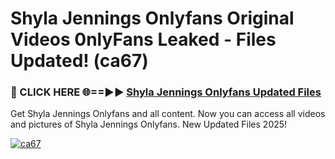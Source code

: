 # Shyla Jennings Onlyfans Original Videos 0nlyFans Leaked - Files Updated! (ca67)

<h3>🔴 CLICK HERE 🌐==►► <a href="https://tinyurl.com/2m67pmp6" rel="nofollow">Shyla Jennings Onlyfans Updated Files</a></h3>

Get Shyla Jennings Onlyfans and all content. Now you can access all videos and pictures of Shyla Jennings Onlyfans. New Updated Files 2025!

[![ca67](https://i.imgur.com/H4QAA4z.gif)](https://tinyurl.com/2m67pmp6)
